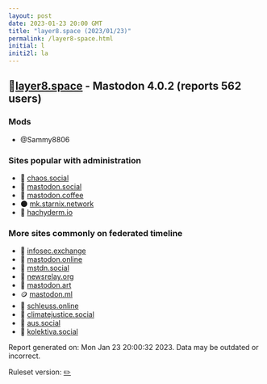 ```yaml
---
layout: post
date: 2023-01-23 20:00 GMT
title: "layer8.space (2023/01/23)"
permalink: /layer8-space.html
initial: l
initi2l: la
---
```


## 🐘[layer8.space](https://layer8.space) - Mastodon 4.0.2 (reports 562 users)

### Mods
 * @Sammy8806

### Sites popular with administration

* 🐘 [chaos.social](/chaos-social.html)
* 🐘 [mastodon.social](/mastodon-social.html)
* 🐘 [mastodon.coffee](/mastodon-coffee.html)
* 🌑 [mk.starnix.network](/mk-starnix-network.html)
* 🐘 [hachyderm.io](/hachyderm-io.html)

### More sites commonly on federated timeline

* 🐘 [infosec.exchange](/infosec-exchange.html)
* 🐘 [mastodon.online](/mastodon-online.html)
* 🐘 [mstdn.social](/mstdn-social.html)
* 🐘 [newsrelay.org](/newsrelay-org.html)
* 🐘 [mastodon.art](/mastodon-art.html)
* 🪙 [mastodon.ml](/mastodon-ml.html)
* 🐘 [schleuss.online](/schleuss-online.html)
* 🐘 [climatejustice.social](/climatejustice-social.html)
* 🐘 [aus.social](/aus-social.html)
* 🐘 [kolektiva.social](/kolektiva-social.html)

Report generated on: Mon Jan 23 20:00:32 2023. Data may be outdated or incorrect.

Ruleset version: [✏️](/version-pencil)
